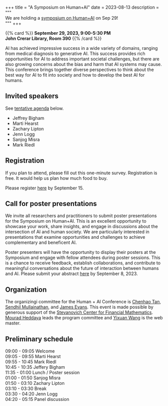 +++
title = "A Symposium on Human+AI"
date = 2023-08-13
description = """\
We are holding a [symposium on Human+AI](news/230813-symposium-hai) on Sep 29!\
"""
+++

{{% card %}}
**September 29, 2023, 9:00-5:30 PM**   
**John Crerar Library, Room 390**
{{% /card %}}

AI has achieved impressive success in a wide variety of domains, ranging from medical diagnosis to generative AI. This success provides rich opportunities for AI to address important societal challenges, but there are also growing concerns about the bias and harm that AI systems may cause. This conference brings together diverse perspectives to think about the best way for AI to fit into society and how to develop the best AI for humans. 

## Invited speakers

See [tentative agenda](#preliminary-schedule) below.

 - Jeffrey Bigham
 - Marti Hearst
 - Zachary Lipton
 - Jenn Logg
 - Sanjog Misra
 - Mark Riedl

## Registration

If you plan to attend, please fill out this one-minute survey. Registration is free. It would help us plan how much food to buy.

Please register [here](https://forms.gle/FBd1s3SW2cMULopx8) by September 15.

## Call for poster presentations

We invite all researchers and practitioners to submit poster presentations for the Symposium on Human+AI. This is an excellent opportunity to showcase your work, share insights, and engage in discussions about the intersection of AI and human society. We are particularly interested in presentations that examine opportunities and challenges to achieve complementary and beneficent AI.

Poster presenters will have the opportunity to display their posters at the Symposium and engage with fellow attendees during poster sessions. This is a chance to receive feedback, establish collaborations, and contribute to meaningful conversations about the future of interaction between humans and AI. Please submit your abstract [here](https://forms.gle/6wcXUzPBvv8tGQuHA) by September 8, 2023.

## Organization

The organizingi committee for the Human + AI Conference is [Chenhao Tan](https://cs.uchicago.edu/people/chenhao-tan/), [Sendhil Mullainathan](https://www.chicagobooth.edu/faculty/directory/m/sendhil-mullainathan), and [James Evans](https://sociology.uchicago.edu/directory/james-evans). This event is made possible by generous support of the [Stevanovich Center for Financial Mathematics](https://stevanovichcenter.uchicago.edu/). [Mourad Heddaya](https://people.cs.uchicago.edu/~mourad/) leads the program committee and [Yixuan Wang](https://am.yixuan-wang.site/) is the web master.

## Preliminary schedule

09:00 - 09:05 Welcome  
09:05 - 09:55 Marti Hearst  
09:55 - 10:45 Mark Riedl  
10:45 - 10:35 Jeffery Bigham  
11:35 - 01:00 Lunch / Poster session  
01:00 - 01:50 Sanjog Misra  
01:50 - 03:10 Zachary Lipton  
03:10 - 03:30 Break  
03:30 - 04:20 Jenn Logg  
04:20 - 05:15 Panel discussion  
